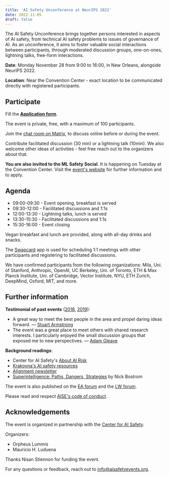 ```yaml
---
title: 'AI Safety Unconference at NeurIPS 2022'
date: 2022-11-05
draft: false
---
```


The AI Safety Unconference brings together persons interested in aspects of AI safety, from technical AI safety problems to issues of governance of AI. As an unconference, it aims to foster valuable social interactions between participants, through moderated discussion groups, one-on-ones, lightning talks, free-form interactions.

**Date**: Monday November 28 from 9:00 to 16:00, in New Orleans, alongside NeurIPS 2022.

**Location**: Near the Convention Center - exact location to be communicated directly with registered participants.


## Participate

Fill the **[Application form](https://airtable.com/shr5uLL4tkTuHKOQh)**.

The event is private, free, with a maximum of 100 participants.

Join the [chat room on Matrix](https://matrix.to/#/!kTsOmBGiyQWKmETKhS:one.ems.host?via=one.ems.host), to discuss online before or during the event.

Contribute facilitated discussion (30 min) or a lightning talk (10min). We also welcome other ideas of activities - feel free reach out to the organizers about that.

**You are also invited to the ML Safety Social**. It is happening on Tuesday at the Convention Center. Visit the [event's website](https://www.mlsafety.org/social) for further information and to apply.


## Agenda

- 09:00-09:30 - Event opening, breakfast is served
- 09:30-12:00 - Facilitated discussions and 1:1s
- 12:00-13:30 - Lightning talks, lunch is served
- 13:30-15:30 - Facilitated discussions and 1:1s
- 15:30-16:00 - Event closing

Vegan breakfast and lunch are provided, along with all-day drinks and snacks.

The [Swapcard](https://www.swapcard.com/app/swapcard) app is used for scheduling 1:1 meetings with other participants and registering to facilitated discussions.

We have confirmed participants from the following organizations: Mila, Uni. of Stanford, Anthropic, OpenAI, UC Berkeley, Uni. of Toronto, ETH & Max Planck Institute, Uni. of Cambridge, Vector Institute, NYU, ETH Zurich, DeepMind, Oxford, MIT, and more.


## Further information

**Testimonial of past events** ([2018](https://aisafetyunconference.info/2018), [2019](https://aisafetyunconference.info/2019)):

- A great way to meet the best people in the area and propel daring ideas forward. — [Stuart Armstrong](https://www.fhi.ox.ac.uk/team/stuart-armstrong/)
- The event was a great place to meet others with shared research interests. I particularly enjoyed the small discussion groups that exposed me to new perspectives. — [Adam Gleave](https://www.gleave.me/)

**Background readings**:

- Center for AI Safety's [About AI Risk](https://safe.ai/about-ai-risk)
- [Krakovna's AI safety resources](https://vkrakovna.wordpress.com/ai-safety-resources)
- [Alignment newsletter](https://rohinshah.com/alignment-newsletter/)
- [Superintelligence: Paths, Dangers, Strategies](https://en.wikipedia.org/wiki/Superintelligence:_Paths,_Dangers,_Strategies) by Nick Bostrom

The event is also published on the [EA forum](https://forum.effectivealtruism.org/posts/Z9Mprytde6BbkQcq2/ai-safety-unconference-neurips-2022) and the [LW forum](https://www.lesswrong.com/posts/QKdcHjoAfPJrZuFJk/ai-safety-unconference-neurips-2022).

Please read and respect [AISE's code of conduct](/info/code-of-conduct).


## Acknowledgements 

The event is organized in partnership with the [Center for AI Safety](https://safe.ai/).

Organizers:

- Orpheus Lummis
- Mauricio H. Luduena

Thanks Nisan Stiennon for funding the event.

For any questions or feedback, reach out to [info@aisafetyevents.org](mailto:info@aisafetyevents.org).